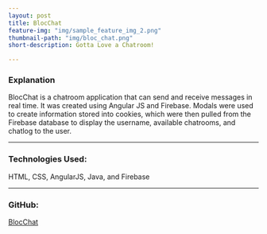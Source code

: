 ```yaml
---
layout: post
title: BlocChat
feature-img: "img/sample_feature_img_2.png"
thumbnail-path: "img/bloc_chat.png"
short-description: Gotta Love a Chatroom!

---
```

### Explanation

BlocChat is a chatroom application that can send and receive messages in real time.  It was created using Angular JS and Firebase.  Modals were used to create information stored into cookies, which were then pulled from the Firebase database to display the username, available chatrooms, and chatlog to the user.

---
### Technologies Used:

HTML, CSS, AngularJS, Java, and Firebase

---
### GitHub:

[BlocChat](https:://github.com/erinworth/bloc-chat)
